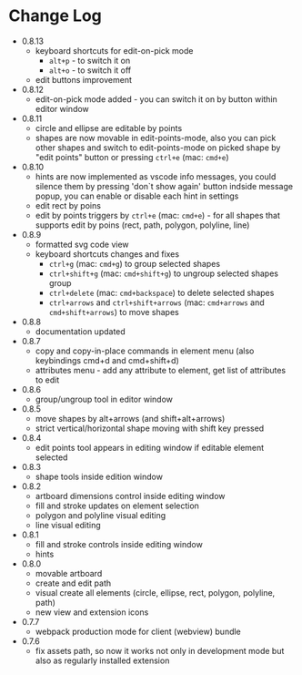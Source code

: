 # Change Log

 - 0.8.13
   - keyboard shortcuts for edit-on-pick mode
     - `alt+p` - to switch it on
     - `alt+o` - to switch it off
   - edit buttons improvement
 - 0.8.12
   - edit-on-pick mode added - you can switch it on by button within editor window
 - 0.8.11
   - circle and ellipse are editable by points
   - shapes are now movable in edit-points-mode, also you can pick other shapes and switch to edit-points-mode on picked shape by "edit points" button or pressing `ctrl+e` (mac: `cmd+e`)
 - 0.8.10
   - hints are now implemented as vscode info messages, you could silence them by pressing 'don`t show again' button indside message popup, you can enable or disable each hint in settings
   - edit rect by poins
   - edit by points triggers by `ctrl+e` (mac: `cmd+e`) - for all shapes that supports edit by poins (rect, path, polygon, polyline, line)
 - 0.8.9
   - formatted svg code view
   - keyboard shortcuts changes and fixes
     - `ctrl+g` (mac: `cmd+g`) to group selected shapes
     - `ctrl+shift+g` (mac: `cmd+shift+g`) to ungroup selected shapes group
     - `ctrl+delete` (mac: `cmd+backspace`) to delete selected shapes
     - `ctrl+arrows` and `ctrl+shift+arrows` (mac: `cmd+arrows` and `cmd+shift+arrows`) to move shapes
 - 0.8.8
   - documentation updated
 - 0.8.7
   - copy and copy-in-place commands in element menu (also keybindings cmd+d and cmd+shift+d)
   - attributes menu - add any attribute to element, get list of attributes to edit
 - 0.8.6
   - group/ungroup tool in editor window
 - 0.8.5
   - move shapes by alt+arrows (and shift+alt+arrows)
   - strict vertical/horizontal shape moving with shift key pressed
 - 0.8.4
   - edit points tool appears in editing window if editable element selected
 - 0.8.3
   - shape tools inside edition window
 - 0.8.2
   - artboard dimensions control inside editing window
   - fill and stroke updates on element selection
   - polygon and polyline visual editing
   - line visual editing
 - 0.8.1
   - fill and stroke controls inside editing window
   - hints
 - 0.8.0
   - movable artboard
   - create and edit path
   - visual create all elements (circle, ellipse, rect, polygon, polyline, path)
   - new view and extension icons
 - 0.7.7
   - webpack production mode for client (webview) bundle
 - 0.7.6
   - fix assets path, so now it works not only in development mode but also as regularly installed extension

